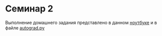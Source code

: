 # Семинар 2

Выполнение домашнего задания представлено в данном [ноутбуке](Homework2.ipynb) и в файле [autograd.py](autograd.py)